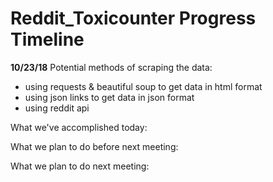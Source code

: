 # Reddit_Toxicounter Progress Timeline
**10/23/18**
Potential methods of scraping the data:
- using requests & beautiful soup to get data in html format
- using json links to get data in json format
- using reddit api

What we've accomplished today:

What we plan to do before next meeting:

What we plan to do next meeting:
